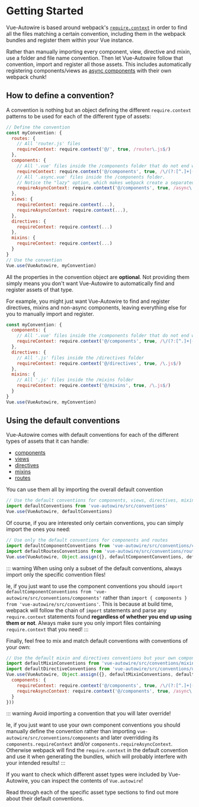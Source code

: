 # Getting Started

Vue-Autowire is based around webpack's [`require.context`](https://webpack.js.org/api/module-methods/#requirecontext) in order to find all the files matching a certain convention, including them in the webpack bundles and register them within your Vue instance.

Rather than manually importing every component, view, directive and mixin, use a folder and file name convention. Then let Vue-Autowire follow that convention, import and register all those assets. This includes automatically registering components/views as [async components](https://vuejs.org/v2/guide/components-dynamic-async.html#Async-Components) with their own webpack chunk!

## How to define a convention?

A convention is nothing but an object defining the different `require.context` patterns to be used for each of the different type of assets:
```js
// Define the convention
const myConvention: {
  routes: {
    // All 'router.js' files
    requireContext: require.context('@/', true, /router\.js$/)
  },
  components: {
    // All '.vue' files inside the /components folder that do not end with '.local.vue' nor '.async.vue'
    requireContext: require.context('@/components', true, /\/(?:[^.]+|(?!\.local\.vue$)|(?!\.async\.vue$))\.vue$/),
    // All '.async.vue' files inside the /components folder.
    // Notice the "lazy" option, which makes webpack create a separated chunk for each of them
    requireAsyncContext: require.context('@/components', true, /async\.vue$/, 'lazy')
  },
  views: {
    requireContext: require.context(...),
    requireAsyncContext: require.context(...),
  },
  directives: {
    requireContext: require.context(...)
  },
  mixins: {
    requireContext: require.context(...)
  }
}
// Use the convention
Vue.use(VueAutowire, myConvention)
```

All the properties in the convention object are **optional**. Not providing them simply means you don't want Vue-Autowire to automatically find and register assets of that type.

For example, you might just want Vue-Autowire to find and register directives, mixins and non-async components, leaving everything else for you to manually import and register.
```js
const myConvention: {
  components: {
    // All '.vue' files inside the /components folder that do not end with '.local.vue' nor '.async.vue'
    requireContext: require.context('@/components', true, /\/(?:[^.]+|(?!\.local\.vue$)|(?!\.async\.vue$))\.vue$/),
  },
  directives: {
    // All '.js' files inside the /directives folder
    requireContext: require.context('@/directives', true, /\.js$/)
  },
  mixins: {
    // All '.js' files inside the /mixins folder
    requireContext: require.context('@/mixins', true, /\.js$/)
  }
}
Vue.use(VueAutowire, myConvention)
```

## Using the default conventions
Vue-Autowire comes with default conventions for each of the different types of assets that it can handle:
- [components](./components.md)
- [views](./views.md)
- [directives](./directives.md)
- [mixins](./mixins.md)
- [routes](./routes.md)

You can use them all by importing the overall default convention
```js
// Use the default conventions for components, views, directives, mixins and routes
import defaultConventions from 'vue-autowire/src/conventions'
Vue.use(VueAutowire, defaultConventions)
```

Of course, if you are interested only certain conventions, you can simply import the ones you need:
```js
// Use only the default conventions for components and routes
import defaultComponentConventions from 'vue-autowire/src/conventions/components'
import defaultRoutesConventions from 'vue-autowire/src/conventions/routes'
Vue.use(VueAutowire, Object.assign({}, defaultComponentConventions, defaultRoutesConventions))
```

::: warning
When using only a subset of the default conventions, always import only the specific convention files!

Ie, if you just want to use the component conventions you should `import defaultComponentConventions from 'vue-autowire/src/conventions/components'` rather than `import { components } from 'vue-autowire/src/conventions'`.
This is because at build time, webpack will follow the chain of `import` statements and parse any `require.context` statements found **regardless of whether you end up using them or not**.
Always make sure you only import files containing `require.context` that you need!
:::

Finally, feel free to mix and match default conventions with conventions of your own:
```js
// Use the default mixin and directives conventions but your own components conventions
import defaultMixinConventions from 'vue-autowire/src/conventions/mixins'
import defaultDirectiveConventions from 'vue-autowire/src/conventions/directives'
Vue.use(VueAutowire, Object.assign({}, defaultMixinConventions, defaultDirectiveConventions, {
  components: {
    requireContext: require.context('@/components', true, /\/(?:[^.]+|(?!\.local\.vue$)|(?!\.async\.vue$))\.vue$/),
    requireAsyncContext: require.context('@/components', true, /async\.vue$/, 'lazy')
  }
}))
```

::: warning
Avoid importing a convention that you will later override!

Ie, if you just want to use your own component conventions you should
manually define the convention rather than importing  `vue-autowire/src/conventions/components` and later overridding its
`components.requireContext` and/or `components.requireAsyncContext`.
Otherwise webpack will find the `require.context` in the default convention and use it when generating the bundles, which will probably
interfere with your intended results!
:::

If you want to check which different asset types were included by Vue-Autowire, you can inspect the contents of `Vue.autowire`!

Read through each of the specific asset type sections to find out more about their default conventions.
